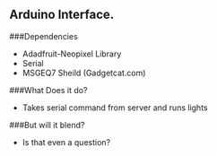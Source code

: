 ## Arduino Interface.

###Dependencies
* Adadfruit-Neopixel Library
* Serial
* MSGEQ7 Sheild (Gadgetcat.com)

###What Does it do?
* Takes serial command from server and runs lights

###But will it blend?
* Is that even a question?
